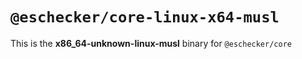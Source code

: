 # `@eschecker/core-linux-x64-musl`

This is the **x86_64-unknown-linux-musl** binary for `@eschecker/core`
